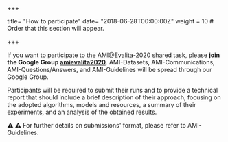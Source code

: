 +++

title= "How to participate"
date= "2018-06-28T00:00:00Z"
weight = 10  # Order that this section will appear.

+++


If you want to participate to the AMI@Evalita-2020 shared task, please **join the Google Group [amievalita2020](https://groups.google.com/d/forum/amievalita2020)**. AMI-Datasets, AMI-Communications, AMI-Questions/Answers, and AMI-Guidelines will be spread through our Google Group.

Participants will be required to submit their runs and to provide a technical report that should include a brief description of their approach, focusing on the adopted algorithms, models and resources, a summary of their experiments, and an analysis of the obtained results.

⚠️ ⚠️ For further details on submissions' format, please refer to AMI-Guidelines.
